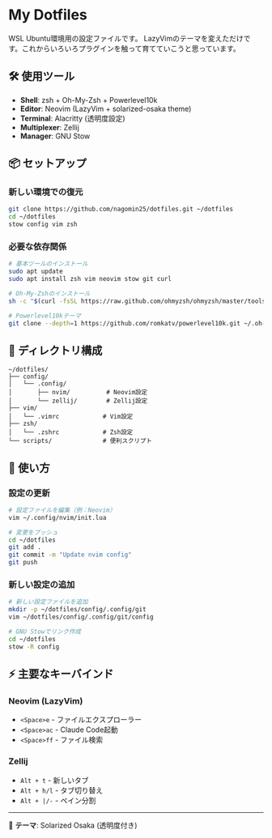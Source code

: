 # My Dotfiles

WSL Ubuntu環境用の設定ファイルです。
LazyVimのテーマを変えただけです。これからいろいろプラグインを触って育てていこうと思っています。

## 🛠️ 使用ツール

- **Shell**: zsh + Oh-My-Zsh + Powerlevel10k
- **Editor**: Neovim (LazyVim + solarized-osaka theme)
- **Terminal**: Alacritty (透明度設定)
- **Multiplexer**: Zellij
- **Manager**: GNU Stow

## 📦 セットアップ

### 新しい環境での復元
```bash
git clone https://github.com/nagomin25/dotfiles.git ~/dotfiles
cd ~/dotfiles
stow config vim zsh
```

### 必要な依存関係
```bash
# 基本ツールのインストール
sudo apt update
sudo apt install zsh vim neovim stow git curl

# Oh-My-Zshのインストール
sh -c "$(curl -fsSL https://raw.github.com/ohmyzsh/ohmyzsh/master/tools/install.sh)"

# Powerlevel10kテーマ
git clone --depth=1 https://github.com/romkatv/powerlevel10k.git ~/.oh-my-zsh/custom/themes/powerlevel10k
```

## 📁 ディレクトリ構成

```
~/dotfiles/
├── config/
│   └── .config/
│       ├── nvim/          # Neovim設定
│       └── zellij/        # Zellij設定
├── vim/
│   └── .vimrc            # Vim設定
├── zsh/
│   └── .zshrc            # Zsh設定
└── scripts/              # 便利スクリプト
```

## 🚀 使い方

### 設定の更新
```bash
# 設定ファイルを編集（例：Neovim）
vim ~/.config/nvim/init.lua

# 変更をプッシュ
cd ~/dotfiles
git add .
git commit -m "Update nvim config"
git push
```

### 新しい設定の追加
```bash
# 新しい設定ファイルを追加
mkdir -p ~/dotfiles/config/.config/git
vim ~/dotfiles/config/.config/git/config

# GNU Stowでリンク作成
cd ~/dotfiles
stow -R config
```

## ⚡ 主要なキーバインド

### Neovim (LazyVim)
- `<Space>e` - ファイルエクスプローラー
- `<Space>ac` - Claude Code起動
- `<Space>ff` - ファイル検索

### Zellij
- `Alt + t` - 新しいタブ
- `Alt + h/l` - タブ切り替え
- `Alt + |/-` - ペイン分割

---
🎨 **テーマ**: Solarized Osaka (透明度付き)
